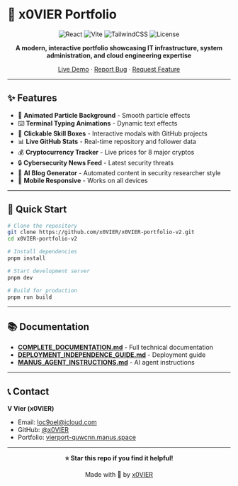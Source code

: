 # 🚀 x0VIER Portfolio

<div align="center">

![React](https://img.shields.io/badge/React-18.3-61DAFB?style=for-the-badge&logo=react&logoColor=white)
![Vite](https://img.shields.io/badge/Vite-6.3-646CFF?style=for-the-badge&logo=vite&logoColor=white)
![TailwindCSS](https://img.shields.io/badge/Tailwind-3.4-38B2AC?style=for-the-badge&logo=tailwind-css&logoColor=white)
![License](https://img.shields.io/badge/License-MIT-green?style=for-the-badge)

**A modern, interactive portfolio showcasing IT infrastructure, system administration, and cloud engineering expertise**

[Live Demo](https://vierport-quwcnn.manus.space) · [Report Bug](https://github.com/x0VIER/x0VIER-portfolio-v2/issues) · [Request Feature](https://github.com/x0VIER/x0VIER-portfolio-v2/issues)

</div>

---

## ✨ Features

- 🎨 **Animated Particle Background** - Smooth particle effects
- ⌨️ **Terminal Typing Animations** - Dynamic text effects
- 🔘 **Clickable Skill Boxes** - Interactive modals with GitHub projects
- 📊 **Live GitHub Stats** - Real-time repository and follower data
- 💰 **Cryptocurrency Tracker** - Live prices for 8 major cryptos
- 🔒 **Cybersecurity News Feed** - Latest security threats
- 🤖 **AI Blog Generator** - Automated content in security researcher style
- 📱 **Mobile Responsive** - Works on all devices

---

## 🚀 Quick Start

```bash
# Clone the repository
git clone https://github.com/x0VIER/x0VIER-portfolio-v2.git
cd x0VIER-portfolio-v2

# Install dependencies
pnpm install

# Start development server
pnpm dev

# Build for production
pnpm run build
```

---

## 📚 Documentation

- **[COMPLETE_DOCUMENTATION.md](./COMPLETE_DOCUMENTATION.md)** - Full technical documentation
- **[DEPLOYMENT_INDEPENDENCE_GUIDE.md](./DEPLOYMENT_INDEPENDENCE_GUIDE.md)** - Deployment guide
- **[MANUS_AGENT_INSTRUCTIONS.md](./MANUS_AGENT_INSTRUCTIONS.md)** - AI agent instructions

---

## 📞 Contact

**V Vier (x0VIER)**
- Email: loc9oel@icloud.com
- GitHub: [@x0VIER](https://github.com/x0VIER)
- Portfolio: [vierport-quwcnn.manus.space](https://vierport-quwcnn.manus.space)

---

<div align="center">

**⭐ Star this repo if you find it helpful!**

Made with 💜 by [x0VIER](https://github.com/x0VIER)

</div>
